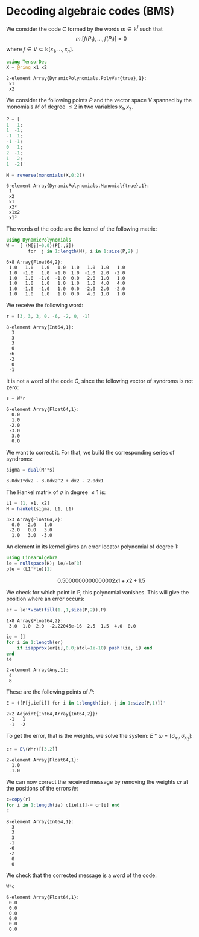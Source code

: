 
# Decoding algebraic codes (BMS)

We consider the code $C$ formed by the words $m\in \mathbb{k}^l$ such that 
$$
m.[f(P_1), \ldots, f(P_l)]=0
$$ 
where $f\in V\subset \mathbb{k}[x_1,...,x_n]$.


```julia
using TensorDec
X = @ring x1 x2
```




    2-element Array{DynamicPolynomials.PolyVar{true},1}:
     x1
     x2



We consider the following points $P$ and the vector space $V$ spanned by the monomials $M$ of degree $\le 2$ in two variables $x_1, x_2$.


```julia
P = [
1   1;
1  -1;
-1  1;
-1 -1;
0   1; 
2  -1;
1   2;
1  -2]'

M = reverse(monomials(X,0:2))
```




    6-element Array{DynamicPolynomials.Monomial{true},1}:
     1   
     x2  
     x1  
     x2² 
     x1x2
     x1² 



The words of the code are the kernel of the following matrix:


```julia
using DynamicPolynomials
W =  [ (M[j]+0.0)(P[:,i])
        for  j in 1:length(M), i in 1:size(P,2) ]

```




    6×8 Array{Float64,2}:
     1.0   1.0   1.0   1.0  1.0   1.0  1.0   1.0
     1.0  -1.0   1.0  -1.0  1.0  -1.0  2.0  -2.0
     1.0   1.0  -1.0  -1.0  0.0   2.0  1.0   1.0
     1.0   1.0   1.0   1.0  1.0   1.0  4.0   4.0
     1.0  -1.0  -1.0   1.0  0.0  -2.0  2.0  -2.0
     1.0   1.0   1.0   1.0  0.0   4.0  1.0   1.0



We receive the following word:


```julia
r = [3, 3, 3, 0, -6, -2, 0, -1]
```




    8-element Array{Int64,1}:
      3
      3
      3
      0
     -6
     -2
      0
     -1



It is not a word of the code $C$, since the following vector of syndroms is not zero:


```julia
s = W*r
```




    6-element Array{Float64,1}:
      0.0
      1.0
     -2.0
     -3.0
      3.0
      0.0



We want to correct it. For that, we build the corresponding series of syndroms:


```julia
sigma = dual(M'*s)
```




    3.0dx1*dx2 - 3.0dx2^2 + dx2 - 2.0dx1



The Hankel matrix of $\sigma$ in degree $\le 1$ is:


```julia
L1 = [1, x1, x2]
H = hankel(sigma, L1, L1)
```




    3×3 Array{Float64,2}:
      0.0  -2.0   1.0
     -2.0   0.0   3.0
      1.0   3.0  -3.0



An element in its kernel gives an error locator polynomial of degree $1$:


```julia
using LinearAlgebra
le = nullspace(H); le/=le[3]
ple = (L1'*le)[1]
```




$$ 0.5000000000000002x1 + x2 + 1.5 $$



We check for which point in P, this polynomial vanishes. This will give the position where an error occurs:


```julia
er = le'*vcat(fill(1.,1,size(P,2)),P)
```




    1×8 Array{Float64,2}:
     3.0  1.0  2.0  -2.22045e-16  2.5  1.5  4.0  0.0




```julia
ie = []
for i in 1:length(er)
    if isapprox(er[i],0.0;atol=1e-10) push!(ie, i) end
end
ie
```




    2-element Array{Any,1}:
     4
     8



These are the following points of $P$:


```julia
E = ([P[j,ie[i]] for i in 1:length(ie), j in 1:size(P,1)])'
```




    2×2 Adjoint{Int64,Array{Int64,2}}:
     -1   1
     -1  -2



To get the error, that is the weights, we solve the system: $E*\omega =[\sigma_{x_1}, \sigma_{x_2}]$:


```julia
cr = E\(W*r)[[3,2]]
```




    2-element Array{Float64,1}:
      1.0
     -1.0



We can now correct the received message by removing the weights $cr$ at the positions of the errors $ie$:


```julia
c=copy(r)
for i in 1:length(ie) c[ie[i]]-= cr[i] end 
c
```




    8-element Array{Int64,1}:
      3
      3
      3
     -1
     -6
     -2
      0
      0



We check that the corrected message is a word of the code:


```julia
W*c
```




    6-element Array{Float64,1}:
     0.0
     0.0
     0.0
     0.0
     0.0
     0.0


